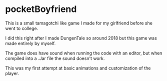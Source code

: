 # pocketBoyfriend
This is a small tamagotchi like game I made for my girlfriend before she went to college.

I did this right after I made DungenTale so around 2018 but this game was made entirely by myself.

The game does have sound when running the code with an editor, but when compiled into a .Jar file the sound doesn't work. 

This was my first attempt at basic animations and customization of the player.
